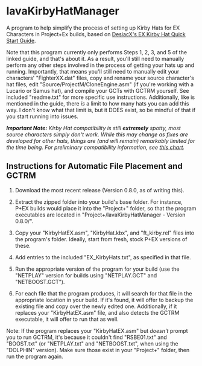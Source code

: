 # lavaKirbyHatManager
A program to help simplify the process of setting up Kirby Hats for EX Characters in Project+Ex builds, based on [DesiacX's EX Kirby Hat Quick Start Guide](https://docs.google.com/document/d/17B462eugiS45PcSsie1iIr8gDl-bQM-gjIT17TIfl6Q/).

Note that this program currently only performs Steps 1, 2, 3, and 5 of the linked guide, and that's about it. As a result, you'll still need to manually perform any other steps involved in the process of getting your hats up and running.
Importantly, that means you'll still need to manually edit your characters' "FighterXX.dat" files, copy and rename your source character's hat files, edit "Source/ProjectM/CloneEngine.asm" (if you're working with a Lucario or Samus hat), and compile your GCTs with GCTRM yourself. See included "readme.txt" for more specific use instructions. Additionally, like is mentioned in the guide, there *is* a limit to how many hats you can add this way. I don't know what that limit is, but it DOES exist, so be mindful of that if you start running into issues.

***Important Note:*** *Kirby Hat compatibility is still* ***extremely*** *spotty, most source characters simply don't work. While this may change as fixes are developed for other hats, things are (and will remain) remarkably limited for the time being. For preliminary compatibility information, see [this chart](https://docs.google.com/spreadsheets/d/1rlw8wemQ849w-6AgGISXATPv6-pfVnTTQcQqd6N-crI/edit?usp=sharing).*

## Instructions for Automatic File Placement and GCTRM

1. Download the most recent release (Version 0.8.0, as of writing this).

2. Extract the zipped folder into your build's base folder. For instance, P+EX builds would place it into the "Project+" folder, so that the program executables are located in "Project+/lavaKirbyHatManager - Version 0.8.0/".

3. Copy your "KirbyHatEX.asm", "KirbyHat.kbx", and "ft_kirby.rel" files into the program's folder. Ideally, start from fresh, stock P+EX versions of these.

4. Add entries to the included "EX_KirbyHats.txt", as specified in that file.

5. Run the appropriate version of the program for your build (use the "NETPLAY" version for builds using "NETPLAY.GCT" and "NETBOOST.GCT").

6. For each file that the program produces, it will search for that file in the appropriate location in your build. If it's found, it will offer to backup the existing file and copy over the newly edited one. Additionally, if it replaces your "KirbyHatEX.asm" file, and also detects the GCTRM executable, it will offer to run that as well.

Note: If the program replaces your "KirbyHatEX.asm" but *doesn't* prompt you to run GCTRM, it's because it couldn't find "RSBE01.txt" and "BOOST.txt" (or "NETPLAY.txt" and "NETBOOST.txt", when using the "DOLPHIN" version). Make sure those exist in your "Project+" folder, then run the program again.
